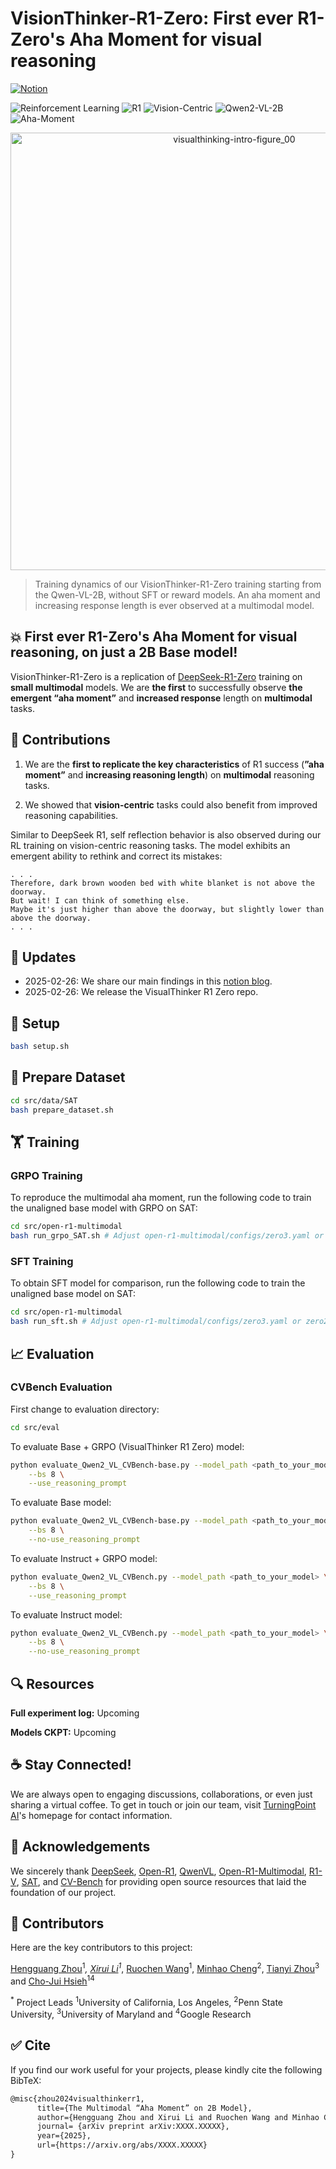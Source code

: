 # VisionThinker-R1-Zero: First ever R1-Zero's Aha Moment for visual reasoning

[![Notion](https://img.shields.io/badge/Notion-%23000000.svg?style=for-the-badge&logo=notion&logoColor=white)](https://turningpointai.notion.site/the-multimodal-aha-moment-on-2b-model)

![Reinforcement Learning](https://img.shields.io/badge/Algo-Reinforcement--Learning-red) 
![R1](https://img.shields.io/badge/Algo-R1-red) 
![Vision-Centric](https://img.shields.io/badge/Task-Vision--Centric-yellow) 
![Qwen2-VL-2B](https://img.shields.io/badge/Model-Qwen2--VL--2B-green)
![Aha-Moment](https://img.shields.io/badge/Analysis-Aha--moment-blue) 

<div align="center">
<img src="https://multimodal-r1.s3.us-west-1.amazonaws.com/Training_Steps.png" width="700" alt="visualthinking-intro-figure_00">
</div>

> Training dynamics of our VisionThinker-R1-Zero training starting from the Qwen-VL-2B, without SFT or reward models. An aha moment and increasing response length is ever observed at a multimodal model.


## 💥 First ever R1-Zero's Aha Moment for visual reasoning, on just a 2B Base model!

VisionThinker-R1-Zero is a replication of [DeepSeek-R1-Zero](https://arxiv.org/abs/2501.12948) training on **small multimodal** models. We are **the first** to successfully observe **the emergent “aha moment”** and **increased response** length on **multimodal** tasks.

## 🔮 Contributions

1. We are the **first to replicate the key characteristics** of R1 success (**”aha moment”** and **increasing reasoning length**) on **multimodal** reasoning tasks.

2. We showed that **vision-centric** tasks could also benefit from improved reasoning capabilities.  

Similar to DeepSeek R1, self reflection behavior is also observed during our RL training on vision-centric reasoning tasks. The model exhibits an emergent ability to rethink and correct its mistakes:

```
. . .
Therefore, dark brown wooden bed with white blanket is not above the doorway.
But wait! I can think of something else.
Maybe it's just higher than above the doorway, but slightly lower than above the doorway.
. . .
```

## 📢 Updates
- 2025-02-26: We share our main findings in this [notion blog](https://turningpointai.notion.site/the-multimodal-aha-moment-on-2b-model).
- 2025-02-26: We release the VisualThinker R1 Zero repo.

## 🧱 Setup

```bash
bash setup.sh
```
## 🤗 Prepare Dataset

```bash
cd src/data/SAT
bash prepare_dataset.sh
```

## 🏋️ Training

### GRPO Training
To reproduce the multimodal aha moment, run the following code to train the unaligned base model with GRPO on SAT:
```bash
cd src/open-r1-multimodal
bash run_grpo_SAT.sh # Adjust open-r1-multimodal/configs/zero3.yaml or zero2.yaml accordingly
```

### SFT Training
To obtain SFT model for comparison, run the following code to train the unaligned base model on SAT:
```bash
cd src/open-r1-multimodal
bash run_sft.sh # Adjust open-r1-multimodal/configs/zero3.yaml or zero2.yaml accordingly
```

## 📈 Evaluation

### CVBench Evaluation
First change to evaluation directory:
```bash
cd src/eval 
```

To evaluate Base + GRPO (VisualThinker R1 Zero) model:
```bash
python evaluate_Qwen2_VL_CVBench-base.py --model_path <path_to_your_model> \
    --bs 8 \
    --use_reasoning_prompt
```
To evaluate Base model:
```bash
python evaluate_Qwen2_VL_CVBench-base.py --model_path <path_to_your_model> \
    --bs 8 \
    --no-use_reasoning_prompt
```
To evaluate Instruct + GRPO model:
```bash
python evaluate_Qwen2_VL_CVBench.py --model_path <path_to_your_model> \
    --bs 8 \
    --use_reasoning_prompt
```
To evaluate Instruct model:
```bash
python evaluate_Qwen2_VL_CVBench.py --model_path <path_to_your_model> \
    --bs 8 \
    --no-use_reasoning_prompt
```
## 🔍 Resources

**Full experiment log:** Upcoming

**Models CKPT:** Upcoming

## :coffee: Stay Connected!

We are always open to engaging discussions, collaborations, or even just sharing a virtual coffee. To get in touch or join our team, visit [TurningPoint AI](https://www.turningpoint-ai.com/)'s homepage for contact information.

## 📖 Acknowledgements

We sincerely thank [DeepSeek](https://github.com/deepseek-ai/DeepSeek-R1), [Open-R1](https://github.com/huggingface/open-r1), [QwenVL](https://github.com/QwenLM/Qwen2.5-VL), [Open-R1-Multimodal](https://github.com/EvolvingLMMs-Lab/open-r1-multimodal), [R1-V](https://github.com/Deep-Agent/R1-V), [SAT](https://arxiv.org/abs/2412.07755), and [CV-Bench](https://cambrian-mllm.github.io/) for providing open source resources that laid the foundation of our project. 

## 🤝 Contributors

Here are the key contributors to this project:

[Hengguang Zhou](https://hengguangzhou.github.io/)<sup>1</sup><sup>*</sup>, [Xirui Li](https://xirui-li.github.io/)<sup>1</sup><sup>*</sup>, [Ruochen Wang](https://ruocwang.github.io/)<sup>1</sup>, [Minhao Cheng](https://cmhcbb.github.io/)<sup>2</sup>, [Tianyi Zhou](https://tianyizhou.github.io/)<sup>3</sup> and [Cho-Jui Hsieh](https://web.cs.ucla.edu/~chohsieh/)<sup>1</sup><sup>4</sup>

<sup>*</sup> Project Leads
<sup>1</sup>University of California, Los Angeles, <sup>2</sup>Penn State University, <sup>3</sup>University of Maryland and <sup>4</sup>Google Research

## :white_check_mark: Cite

If you find our work useful for your projects, please kindly cite the following BibTeX:

```latex
@misc{zhou2024visualthinkerr1,
      title={The Multimodal “Aha Moment” on 2B Model}, 
      author={Hengguang Zhou and Xirui Li and Ruochen Wang and Minhao Cheng and Tianyi Zhou and Cho-Jui Hsieh},
      journal= {arXiv preprint arXiv:XXXX.XXXXX},
      year={2025},
      url={https://arxiv.org/abs/XXXX.XXXXX}
}
```

